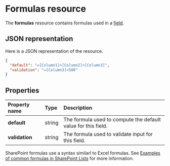# Formulas resource

The **formulas** resource contains formulas used in a [field][].

[field]: fieldDefinition.md

## JSON representation

Here is a JSON representation of the resource.

<!-- {
  "blockType": "resource",
  "optionalProperties": [
  ],
  "@odata.type": "microsoft.graph.formulas"
}-->

```json
{
  "default": "=[Column1]+[Column2]+[Column3]",
  "validation": "=[Column3]<500"
}
```

## Properties

| Property name  | Type    | Description                                                                                                                  |
|:---------------|:--------|:---------------------------------------------------
| **default**    | string  | The formula used to compute the default value for this field.
| **validation** | string  | The formula used to validate input for this field.

SharePoint formulas use a syntax similarl to Excel formulas.
See [Examples of common formulas in SharePoint Lists][SPFormulas] for more information.

[SPFormulas]: https://support.office.com/en-us/article/Examples-of-common-formulas-in-SharePoint-Lists-d81f5f21-2b4e-45ce-b170-bf7ebf6988b3

<!-- uuid: 8fcb5dbc-d5aa-4681-8e31-b001d5168d79
2015-10-25 14:57:30 UTC -->
<!-- {
  "type": "#page.annotation",
  "description": "",
  "keywords": "",
  "section": "documentation",
  "tocPath": ""
}-->